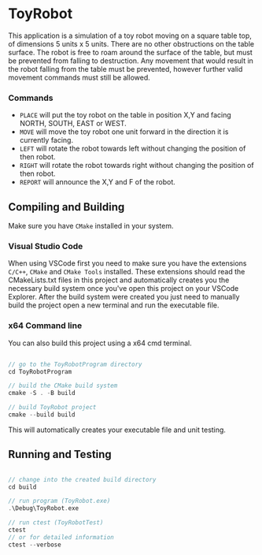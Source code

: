 # ToyRobot

This application is a simulation of a toy robot moving on a square table top, of dimensions 5 units x 5 units. There are no other obstructions on the table surface. The robot is free to roam around the surface of the table, but must be prevented from falling to destruction. Any movement that would result in the robot falling from the table must be prevented, however further valid movement commands must still be allowed.

### Commands

- `PLACE` will put the toy robot on the table in position X,Y and facing NORTH, SOUTH, EAST or WEST.
- `MOVE`  will move the toy robot one unit forward in the direction it is currently facing.
- `LEFT` will rotate the robot towards left without changing the position of then robot.
- `RIGHT` will rotate the robot towards right without changing the position of then robot.
- `REPORT` will announce the X,Y and F of the robot.

## Compiling and Building

Make sure you have `CMake` installed in your system.

### Visual Studio Code
When using VSCode first you need to make sure you have the extensions `C/C++`, `CMake` and `CMake Tools` installed. These extensions should read the CMakeLists.txt files in this project and automatically creates you the necessary build system once you've open this project on your VSCode Explorer. After the build system were created you just need to manually build the project open a new terminal and run the executable file.

### x64 Command line
You can also build this project using a x64 cmd terminal.

```c++

// go to the ToyRobotProgram directory
cd ToyRobotProgram

// build the CMake build system
cmake -S . -B build

// build ToyRobot project
cmake --build build

```
This will automatically creates your executable file and unit testing.

## Running and Testing

```c++

// change into the created build directory
cd build

// run program (ToyRobot.exe)
.\Debug\ToyRobot.exe

// run ctest (ToyRobotTest)
ctest
// or for detailed information
ctest --verbose


```
